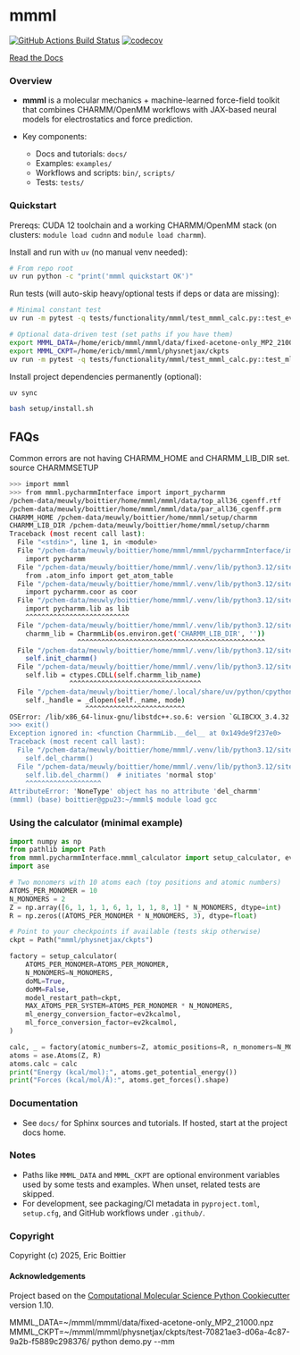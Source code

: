 mmml
==============================
[//]: # (Badges)
[![GitHub Actions Build Status](https://github.com/EricBoittier/mmml/workflows/CI/badge.svg)](https://github.com/EricBoittier/mmml/actions?query=workflow%3ACI)
[![codecov](https://codecov.io/gh/EricBoittier/mmml/branch/main/graph/badge.svg)](https://codecov.io/gh/EricBoittier/mmml/branch/main)


[Read the Docs](https://mmml.readthedocs.io/en/latest/)

### Overview

- **mmml** is a molecular mechanics + machine-learned force-field toolkit that combines CHARMM/OpenMM
  workflows with JAX-based neural models for electrostatics and force prediction.

- Key components:
  - Docs and tutorials: `docs/`
  - Examples: `examples/`
  - Workflows and scripts: `bin/`, `scripts/`
  - Tests: `tests/`


### Quickstart

Prereqs: CUDA 12 toolchain and a working CHARMM/OpenMM stack (on clusters: `module load cudnn` and `module load charmm`).

Install and run with `uv` (no manual venv needed):

```bash
# From repo root
uv run python -c "print('mmml quickstart OK')"
```

Run tests (will auto-skip heavy/optional tests if deps or data are missing):

```bash
# Minimal constant test
uv run -m pytest -q tests/functionality/mmml/test_mmml_calc.py::test_ev2kcalmol_constant

# Optional data-driven test (set paths if you have them)
export MMML_DATA=/home/ericb/mmml/mmml/data/fixed-acetone-only_MP2_21000.npz
export MMML_CKPT=/home/ericb/mmml/mmml/physnetjax/ckpts
uv run -m pytest -q tests/functionality/mmml/test_mmml_calc.py::test_ml_energy_matches_reference_when_data_available
```

Install project dependencies permanently (optional):

```bash
uv sync
```

```bash
bash setup/install.sh
```


## FAQs

Common errors are not having CHARMM_HOME and CHARMM_LIB_DIR set. source CHARMMSETUP

```bash
>>> import mmml 
>>> from mmml.pycharmmInterface import import_pycharmm
/pchem-data/meuwly/boittier/home/mmml/mmml/data/top_all36_cgenff.rtf
/pchem-data/meuwly/boittier/home/mmml/mmml/data/par_all36_cgenff.prm
CHARMM_HOME /pchem-data/meuwly/boittier/home/mmml/setup/charmm
CHARMM_LIB_DIR /pchem-data/meuwly/boittier/home/mmml/setup/charmm
Traceback (most recent call last):
  File "<stdin>", line 1, in <module>
  File "/pchem-data/meuwly/boittier/home/mmml/mmml/pycharmmInterface/import_pycharmm.py", line 48, in <module>
    import pycharmm
  File "/pchem-data/meuwly/boittier/home/mmml/.venv/lib/python3.12/site-packages/pycharmm/__init__.py", line 17, in <module>
    from .atom_info import get_atom_table
  File "/pchem-data/meuwly/boittier/home/mmml/.venv/lib/python3.12/site-packages/pycharmm/atom_info.py", line 24, in <module>
    import pycharmm.coor as coor
  File "/pchem-data/meuwly/boittier/home/mmml/.venv/lib/python3.12/site-packages/pycharmm/coor.py", line 31, in <module>
    import pycharmm.lib as lib  
    ^^^^^^^^^^^^^^^^^^^^^^^^^^
  File "/pchem-data/meuwly/boittier/home/mmml/.venv/lib/python3.12/site-packages/pycharmm/lib.py", line 67, in <module>
    charmm_lib = CharmmLib(os.environ.get('CHARMM_LIB_DIR', ''))
                 ^^^^^^^^^^^^^^^^^^^^^^^^^^^^^^^^^^^^^^^^^^^^^^^
  File "/pchem-data/meuwly/boittier/home/mmml/.venv/lib/python3.12/site-packages/pycharmm/lib.py", line 48, in __init__
    self.init_charmm()
  File "/pchem-data/meuwly/boittier/home/mmml/.venv/lib/python3.12/site-packages/pycharmm/lib.py", line 58, in init_charmm
    self.lib = ctypes.CDLL(self.charmm_lib_name)
               ^^^^^^^^^^^^^^^^^^^^^^^^^^^^^^^^^
  File "/pchem-data/meuwly/boittier/home/.local/share/uv/python/cpython-3.12.0-linux-x86_64-gnu/lib/python3.12/ctypes/__init__.py", line 379, in __init__
    self._handle = _dlopen(self._name, mode)
                   ^^^^^^^^^^^^^^^^^^^^^^^^^
OSError: /lib/x86_64-linux-gnu/libstdc++.so.6: version `GLIBCXX_3.4.32' not found (required by /pchem-data/meuwly/boittier/home/mmml/setup/charmm/libcharmm.so)
>>> exit()
Exception ignored in: <function CharmmLib.__del__ at 0x149de9f237e0>
Traceback (most recent call last):
  File "/pchem-data/meuwly/boittier/home/mmml/.venv/lib/python3.12/site-packages/pycharmm/lib.py", line 54, in __del__
    self.del_charmm()
  File "/pchem-data/meuwly/boittier/home/mmml/.venv/lib/python3.12/site-packages/pycharmm/lib.py", line 62, in del_charmm
    self.lib.del_charmm()  # initiates 'normal stop'
    ^^^^^^^^^^^^^^^^^^^
AttributeError: 'NoneType' object has no attribute 'del_charmm'
(mmml) (base) boittier@gpu23:~/mmml$ module load gcc
```



### Using the calculator (minimal example)

```python
import numpy as np
from pathlib import Path
from mmml.pycharmmInterface.mmml_calculator import setup_calculator, ev2kcalmol
import ase

# Two monomers with 10 atoms each (toy positions and atomic numbers)
ATOMS_PER_MONOMER = 10
N_MONOMERS = 2
Z = np.array([6, 1, 1, 1, 6, 1, 1, 1, 8, 1] * N_MONOMERS, dtype=int)
R = np.zeros((ATOMS_PER_MONOMER * N_MONOMERS, 3), dtype=float)

# Point to your checkpoints if available (tests skip otherwise)
ckpt = Path("mmml/physnetjax/ckpts")

factory = setup_calculator(
    ATOMS_PER_MONOMER=ATOMS_PER_MONOMER,
    N_MONOMERS=N_MONOMERS,
    doML=True,
    doMM=False,
    model_restart_path=ckpt,
    MAX_ATOMS_PER_SYSTEM=ATOMS_PER_MONOMER * N_MONOMERS,
    ml_energy_conversion_factor=ev2kcalmol,
    ml_force_conversion_factor=ev2kcalmol,
)

calc, _ = factory(atomic_numbers=Z, atomic_positions=R, n_monomers=N_MONOMERS)
atoms = ase.Atoms(Z, R)
atoms.calc = calc
print("Energy (kcal/mol):", atoms.get_potential_energy())
print("Forces (kcal/mol/Å):", atoms.get_forces().shape)
```

### Documentation

- See `docs/` for Sphinx sources and tutorials. If hosted, start at the project docs home.

### Notes

- Paths like `MMML_DATA` and `MMML_CKPT` are optional environment variables used by some tests and
  examples. When unset, related tests are skipped.
- For development, see packaging/CI metadata in `pyproject.toml`, `setup.cfg`, and GitHub workflows under
  `.github/`.

### Copyright

Copyright (c) 2025, Eric Boittier


#### Acknowledgements
 
Project based on the 
[Computational Molecular Science Python Cookiecutter](https://github.com/molssi/cookiecutter-cms) version 1.10.


MMML_DATA=~/mmml/mmml/data/fixed-acetone-only_MP2_21000.npz MMML_CKPT=~/mmml/mmml/physnetjax/ckpts/test-70821ae3-d06a-4c87-9a2b-f5889c298376/ python demo.py --mm